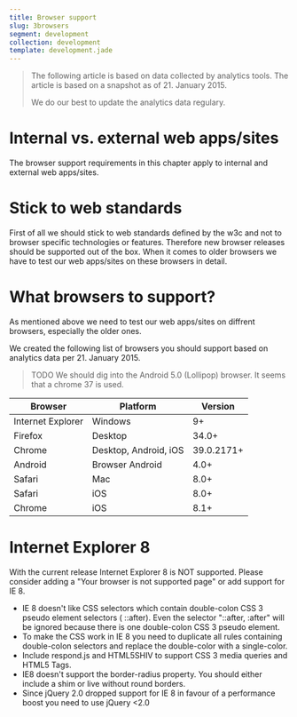 ```yaml
---
title: Browser support
slug: 3browsers
segment: development
collection: development
template: development.jade
---
```


> The following article is based on data collected
> by analytics tools. The article is based on a
> snapshot as of 21. January 2015.
>
> We do our best to update the analytics data
> regulary.

# Internal vs. external web apps/sites

The browser support requirements in this chapter
apply to internal and external web apps/sites.

# Stick to web standards

First of all we should stick to web standards
defined by the w3c and not to browser specific
technologies or features. Therefore new browser
releases should be supported out of the box.
When it comes to older browsers we have to test
our web apps/sites on these browsers in detail.

# What browsers to support?

As mentioned above we need to test our web apps/sites
on diffrent browsers, especially the older ones.

We created the following list of browsers you
should support based on analytics data per
21. January 2015.

> TODO
> We should dig into the Android 5.0 (Lollipop) browser. It seems that a chrome 37 is used.

| Browser | Platform | Version |
| -- | -- | -- |
| Internet Explorer | Windows | 9+ |
| Firefox |	Desktop	| 34.0+ |
| Chrome |	Desktop, Android, iOS	| 39.0.2171+ |
| Android | Browser	Android	| 4.0+ |
| Safari |	Mac	| 8.0+ |
| Safari |	iOS	| 8.0+ |
| Chrome |	iOS	| 8.1+ |

# Internet Explorer 8

With the current release Internet Explorer 8 is NOT
supported. Please consider adding a "Your browser
is not supported page" or add support for IE 8.

* IE 8 doesn't like CSS selectors which contain
  double-colon CSS 3 pseudo element selectors (
  ::after). Even the selector "::after, :after"
  will be ignored because there is one
  double-colon CSS 3 pseudo element.
* To make the CSS work in IE 8 you need to duplicate
  all rules containing double-colon selectors
  and replace the double-color with a single-color.
* Include respond.js and HTML5SHIV to support
  CSS 3 media queries and HTML5 Tags.
* IE8 doesn't support the border-radius property.
  You should either include a shim or live without
  round borders.
* Since jQuery 2.0 dropped support for IE 8 in favour
  of a performance boost you need to use jQuery &lt;2.0
